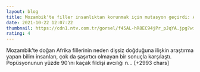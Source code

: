 ```yaml
--- 
layout: blog
title: Mozambik'te filler insanlıktan korunmak için mutasyon geçirdi: Artık dişsiz doğuyorlar
date: 2021-10-22 12:07:22
thumbnail: https://cdn1.ntv.com.tr/gorsel/f45AL-hR8EC94jPr_pJqYA.jpg?width=1080&mode=crop&scale=both
rating: 4
---
```

Mozambik'te doğan Afrika fillerinin neden dişsiz doğduğuna ilişkin araştırma yapan bilim insanları, çok da şaşırtıcı olmayan bir sonuçla karşılaştı. Popüsyonunun yüzde 90'ını kaçak fildişi avcılığı n… [+2993 chars]